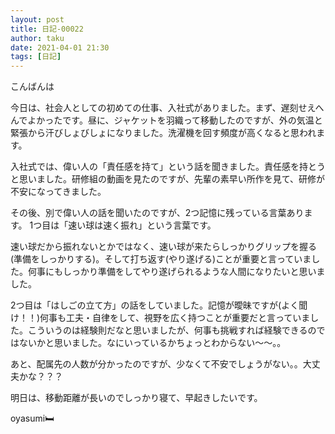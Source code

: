 ```yaml
---
layout: post
title: 日記-00022
author: taku
date: 2021-04-01 21:30
tags: [日記]
---
```


こんばんは

今日は、社会人としての初めての仕事、入社式がありました。まず、遅刻せえへんでよかったです。昼に、ジャケットを羽織って移動したのですが、外の気温と緊張から汗びしょびしょになりました。洗濯機を回す頻度が高くなると思われます。

入社式では、偉い人の「責任感を持て」という話を聞きました。責任感を持とうと思いました。研修組の動画を見たのですが、先輩の素早い所作を見て、研修が不安になってきました。

その後、別で偉い人の話を聞いたのですが、2つ記憶に残っている言葉あります。
1つ目は「速い球は速く振れ」という言葉です。

速い球だから振れないとかではなく、速い球が来たらしっかりグリップを握る(準備をしっかりする)。そして打ち返す(やり遂げる)ことが重要と言っていました。何事にもしっかり準備をしてやり遂げられるような人間になりたいと思いました。

2つ目は「はしごの立て方」の話をしていました。記憶が曖昧ですが(よく聞け！！)何事も工夫・自律をして、視野を広く持つことが重要だと言っていました。こういうのは経験則だなと思いましたが、何事も挑戦すれば経験できるのではないかと思いました。なにいっているかちょっとわからない～～。。

あと、配属先の人数が分かったのですが、少なくて不安でしょうがない。。大丈夫かな？？？

明日は、移動距離が長いのでしっかり寝て、早起きしたいです。

oyasumi🛏
